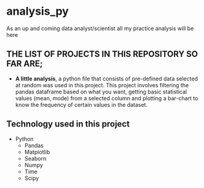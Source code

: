 # analysis_py
 As an up and coming data analyst/scientist all my practice analysis will be here

## THE LIST OF PROJECTS IN THIS REPOSITORY SO FAR ARE;
* **A little analysis**, a python file that consists of pre-defined data selected at random was used in this project. This project involves filtering the pandas dataframe based on what you want, getting basic statistical values (mean, mode) from a selected column and plotting a bar-chart to know the frequency of certain values in the dataset.

## Technology used in this project
<ul>
<li> Python
<ul>
<li> Pandas
<li> Matplotlib
<li> Seaborn
<li> Numpy
<li> Time
<li> Scipy
</ul>
</ul>
